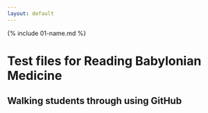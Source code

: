 ```yaml
---
layout: default
---
```


{% include 01-name.md %}
# Test files for Reading Babylonian Medicine

## Walking students through using GitHub


